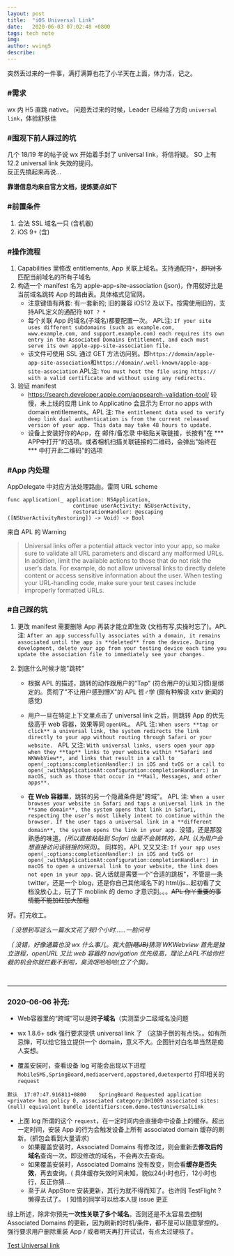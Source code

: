 ```yaml
---
layout: post
title:  "iOS Universal Link"
date:   2020-06-03 07:02:48 +0800
tags: tech note
img: 
author: wving5
describe: 
---
```


突然丢过来的一件事，满打满算也花了小半天在上面，体力活，记之。

### #需求

wx 内 H5 直跳 native。 问题丢过来的时候，Leader 已经给了方向 `universal link`，体验舒肤佳

### #围观下前人踩过的坑
几个 18/19 年的帖子说 wx 开始着手封了 universal link，将信将疑。
SO 上有12.2 universal link 失效的提问。  
反正先搞起来再说...


**靠谱信息均来自官方文档，提炼要点如下**

### #前置条件
1. 合法 SSL 域名一只 (含机器)
2. iOS 9+ (含)

### #操作流程
1. Capabilities 里修改 entitlements, App 关联上域名。支持通配符`*`，~~即1对多~~ 匹配当前域名的所有子域名
2. 构造一个 manifest 名为 apple-app-site-association (json)，作用就好比是当前域名跳转 App 的路由表。具体格式见官网。 
	* 注意键值有两套: 有一套新的; 旧的兼容 iOS12 及以下。按需使用旧的，支持APL定义的通配符 `NOT ? *`
	* 每个关联 App 的域名(子域名)都要配置一次。 APL注: ````If your site uses different subdomains (such as example.com, www.example.com, and support.example.com) each requires its own entry in the Associated Domains Entitlement, and each must serve its own apple-app-site-association file.````
	* 该文件可使用 SSL 通过 GET 方法访问到。即`https://domain/apple-app-site-association`和`https://domain/.well-known/apple-app-site-association` APL注: `You must host the file using https:// with a valid certificate and without using any redirects.`
3. 验证 manifest
	* https://search.developer.apple.com/appsearch-validation-tool/ 较慢，未上线的应用 Link to Applicatino 会显示为 Error no apps with domain entitlements。APL 注: `The entitlement data used to verify deep link dual authentication is from the current released version of your app. This data may take 48 hours to update.`
	* 设备上安装好你的App，在 邮件/备忘录 中粘贴关联链接，长按有"在 \*\*\* APP中打开"的选项。或者相机扫描关联链接的二维码，会弹出"始终在 \*\*\* 中打开此二维码"的选项

### #App 内处理
AppDelegate 中对应方法处理路由。雷同 URL scheme
````
func application(_ application: NSApplication,
                     continue userActivity: NSUserActivity,
                     restorationHandler: @escaping ([NSUserActivityRestoring]) -> Void) -> Bool
````
来自 APL 的 Warning

> Universal links offer a potential attack vector into your app, so make sure to validate all URL parameters and discard any malformed URLs. In addition, limit the available actions to those that do not risk the user’s data. For example, do not allow universal links to directly delete content or access sensitive information about the user. When testing your URL-handling code, make sure your test cases include improperly formatted URLs.

### #自己踩的坑
1. 更改 manifest 需要删除 App 再装才能立即生效 (文档有写,实操时忘了)。APL 注: 
`After an app successfully associates with a domain, it remains associated until the app is **deleted** from the device. During development, delete your app from your testing device each time you update the association file to immediately see your changes.`

2. 到底什么时候才能"跳转"
	* 根据 APL 的描述，跳转的动作跟用户的"Tap" (符合用户的认知习惯)是绑定的。贯彻了"不让用户感到懵X"的 APL 哲♂学 (颇有种解读 xxtv 新闻的感觉)
	* 用户一旦在特定上下文里点击了 universal link 之后，则跳转 App 的优先级高于 web 容器，效果等同 `openURL`。 
	APL 注: 
	`When users **tap or click** a universal link, the system redirects the link directly to your app without routing through Safari or your website. `
	APL 又注: 
	`With universal links, users open your app when they **tap** links to your website within **Safari and WKWebView**, and links that result in a call to open(_:options:completionHandler:) in iOS and tvOS or a call to open(_:withApplicationAt:configuration:completionHandler:) in macOS, such as those that occur in **Mail, Messages, and other apps**.`

	* **在 Web 容器里**，跳转的另一个隐藏条件是"跨域"。
	APL 注: 
	`When a user browses your website in Safari and taps a universal link in the **same domain**, the system opens that link in Safari, respecting the user’s most likely intent to continue within the browser. If the user taps a universal link in a **different domain**, the system opens the link in your app.` 没错，还是那股熟悉的味道。*(所以直接粘贴到 Safari 也是不会跳转的，APL 认为用户会想直接访问该链接的网页)*。
	同样的，APL 又又又注: `If your app uses open(_:options:completionHandler:) in iOS and tvOS or open(_:withApplicationAt:configuration:completionHandler:) in macOS to open a universal link to your website, the link does not open in your app.`
	说人话就是需要一个"合适的跳板"，不管是一条 twitter，还是一个 blog，还是你自己其他域名下的 html/js...起初看了文档没放心上，玩了下 moblink 的 demo 才意识到。。。~~APL 你丫重要的事情能不能加红加大加粗~~

好。打完收工。 

*（ 没想到写这么一篇水文花了我1个小时......一脸问号*

*（ 没错，好像通篇也没 wx 什么事儿。我大胆~~(瞎JB)~~猜测 WKWebview 首先是独立进程，openURL 又比 web 容器的 navigation 优先级高，理论上APL不给你拦截的机会你就拦截不到啦，臭流氓哈哈哈(立了个旗)。*

<br/>

----

### 2020-06-06 补充:

* Web容器里的“跨域”可以是跨**子域名**（实测至少二级域名没问题

* wx 1.8.6+ sdk 强行要求提供 universal link 了 （这旗子倒的有点快。。如有所忌惮，可以给它独立提供一个 domain，意义不大。企图针对白名单当然是痴人妄想。

* 覆盖安装时，查看设备 log 可能会出现以下进程 `MobileSMS,SpringBoard,mediaserverd,appstored,duetexpertd` 打印相关的 `request`
````
默认	17:07:47.916811+0800	SpringBoard	Requested application <private> has policy 0, associated category:DH1009 associated sites:(null) equivalent bundle identifiers:com.demo.testUniversalLink
````
* 上面 log 所谓的这个 `request`，在一定时间内会直接命中设备上的缓存。超出一定时间，安装 App 的行为会触发设备上所有 associated domain 缓存的刷新。(抓包会看到大量请求)
	* 如果覆盖安装时，Associated Domains 有修改过，则会重新去**修改后的域名**查询一次。即没修改的域名，不会再次去查询。
	* 如果覆盖安装时，Associated Domains 没有改变，则会看**缓存是否失效**，再去查询。( 具体缓存失效时间未知，貌似24小时也行，12小时也行，反正你猜...
	* 至于从 AppStore 安装更新，其行为就不得而知了。也许同 TestFlight ? 懒得去试了。 ( 知情的同学可以给本人提 issue 更正

综上所述，除非你预先**一次性关联了多个域名**。否则还是不太容易去控制 Associated Domains 的更新，因为刷新的时机/条件，都不是可以随意掌控的。强行要求用户删除重装 App / 或者明天再打开试试，有点太过硬核了。

[Test Universal link](https://zine.la/app/open)